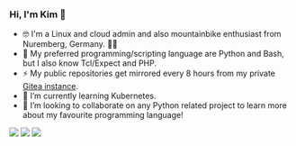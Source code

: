 ### Hi, I'm Kim 👋

- 🤓 I'm a Linux and cloud admin and also mountainbike enthusiast from Nuremberg, Germany. 🚵‍♂️
- 💙 My preferred programming/scripting language are Python and Bash, but I also know Tcl/Expect and PHP.
- ⚡ My public repositories get mirrored every 8 hours from my private [Gitea instance](https://git.pyas.de).
- 🌱 I’m currently learning Kubernetes.
- 👯 I’m looking to collaborate on any Python related project to learn more about my favourite programming language!


[![](https://img.shields.io/badge/Email-kim%40drechsel.xyz-blue?style=flat-square&logo=appveyor)](mailto:kim@drechsel.xyz)
[![](https://img.shields.io/badge/Blog-drechsel.xyz-blue?style=flat-square&logo=appveyor)](https://drechsel.xyz)
[![](https://img.shields.io/badge/Xing-Find%20me%20on%20XING-green?style=flat-square&logo=appveyor)](https://www.xing.com/profile/KimOliver_Drechsel)

<!--
**kimdre/kimdre** is a ✨ _special_ ✨ repository because its `README.md` (this file) appears on your GitHub profile.

Here are some ideas to get you started:

- 🔭 I’m currently working on ...
- 🌱 I’m currently learning ...
- 👯 I’m looking to collaborate on ...
- 🤔 I’m looking for help with ...
- 💬 Ask me about ...
- 📫 How to reach me: ...
- 😄 Pronouns: ...
- ⚡ Fun fact: ...
-->
